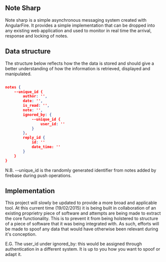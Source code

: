 ## Note Sharp

Note sharp is a simple asynchronous messaging system created with AngularFire. 
It provides a simple implementation that can be dropped into any existing web 
application and used to monitor in real time the arrival, response and locking
of notes.

## Data structure

The structure below reflects how the the data is stored and should give a better
understanding of how the information is retrieved, displayed and manipulated.

```json

notes {
	--unique_id {
		author: '',
		date: '',
		is_read: '',
		note: '',
		ignored_by: {
			--unique_id {
				user_id: ''
			}
		},
		reply_id {
			id: ''
			date_time: ''
		}
	}
}

```

N.B. --unique_id is the randomly generated identifier from notes added by firebase during push operations.

## Implementation

This project will slowly be updated to provide a more broad and applicable tool. At this current time
(19/02/2015) it is being built in collaboration of an existing proprietry piece of software and attempts
are being made to extract the core functionality. This is to prevent it from being holstered to structure
of a piece of software that it was being integrated with. As such, efforts will be made to spoof any data that would have otherwise been relevant during it's conception.

E.G. The user_id under ignored_by: this would be assigned through authentication in a different system. It is up to you how you want to spoof or adapt it. 
